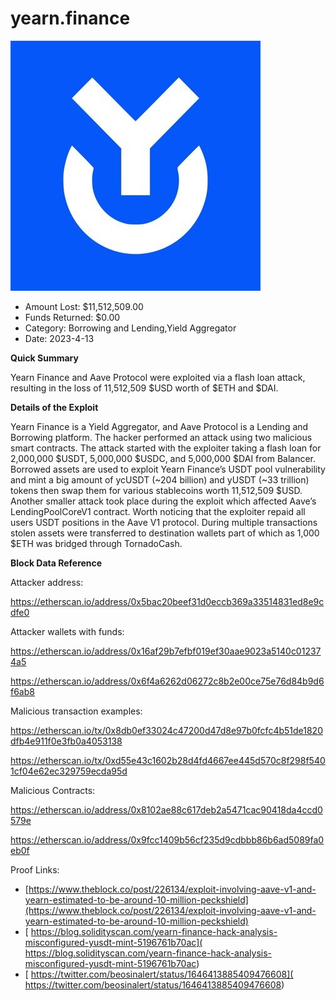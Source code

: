 # yearn.finance
![yearn.finance](/rektimages/yearn.finance.png)
- Amount Lost: $11,512,509.00
- Funds Returned: $0.00
- Category: Borrowing and Lending,Yield Aggregator
- Date: 2023-4-13

**Quick Summary**

Yearn Finance and Aave Protocol were exploited via a flash loan attack, resulting in the loss of 11,512,509 $USD worth of $ETH and $DAI. 

  


 **Details of the Exploit**

Yearn Finance is a Yield Aggregator, and Aave Protocol is a Lending and Borrowing platform. The hacker performed an attack using two malicious smart contracts. The attack started with the exploiter taking a flash loan for 2,000,000 $USDT, 5,000,000 $USDC, and 5,000,000 $DAI from Balancer. Borrowed assets are used to exploit Yearn Finance’s USDT pool vulnerability and mint a big amount of ycUSDT (~204 billion) and yUSDT (~33 trillion) tokens then swap them for various stablecoins worth 11,512,509 $USD. Another smaller attack took place during the exploit which affected Aave’s LendingPoolCoreV1 contract. Worth noticing that the exploiter repaid all users USDT positions in the Aave V1 protocol. During multiple transactions stolen assets were transferred to destination wallets part of which as 1,000 $ETH was bridged through TornadoCash.

  


 **Block Data Reference**

Attacker address:

https://etherscan.io/address/0x5bac20beef31d0eccb369a33514831ed8e9cdfe0

  


Attacker wallets with funds:

https://etherscan.io/address/0x16af29b7efbf019ef30aae9023a5140c012374a5 

https://etherscan.io/address/0x6f4a6262d06272c8b2e00ce75e76d84b9d6f6ab8

  


Malicious transaction examples:

https://etherscan.io/tx/0x8db0ef33024c47200d47d8e97b0fcfc4b51de1820dfb4e911f0e3fb0a4053138

https://etherscan.io/tx/0xd55e43c1602b28d4fd4667ee445d570c8f298f5401cf04e62ec329759ecda95d

  


Malicious Contracts:

https://etherscan.io/address/0x8102ae88c617deb2a5471cac90418da4ccd0579e

https://etherscan.io/address/0x9fcc1409b56cf235d9cdbbb86b6ad5089fa0eb0f


Proof Links:
- [https://www.theblock.co/post/226134/exploit-involving-aave-v1-and-yearn-estimated-to-be-around-10-million-peckshield](https://www.theblock.co/post/226134/exploit-involving-aave-v1-and-yearn-estimated-to-be-around-10-million-peckshield)
- [ https://blog.solidityscan.com/yearn-finance-hack-analysis-misconfigured-yusdt-mint-5196761b70ac]( https://blog.solidityscan.com/yearn-finance-hack-analysis-misconfigured-yusdt-mint-5196761b70ac)
- [ https://twitter.com/beosinalert/status/1646413885409476608]( https://twitter.com/beosinalert/status/1646413885409476608)


